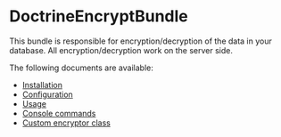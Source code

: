 # DoctrineEncryptBundle

This bundle is responsible for encryption/decryption of the data in your database.
All encryption/decryption work on the server side.

The following documents are available:

* [Installation](https://github.com/shapecode/nya-doctrine-encrypt-bundle/blob/master/Resources/doc/installation.md)
* [Configuration](https://github.com/shapecode/nya-doctrine-encrypt-bundle/blob/master/Resources/doc/configuration.md)
* [Usage](https://github.com/shapecode/nya-doctrine-encrypt-bundle/blob/master/Resources/doc/usage.md)
* [Console commands](https://github.com/shapecode/nya-doctrine-encrypt-bundle/blob/master/Resources/doc/commands.md)
* [Custom encryptor class](https://github.com/shapecode/nya-doctrine-encrypt-bundle/blob/master/Resources/doc/custom_encryptor.md)
